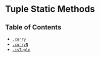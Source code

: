 # Tuple Static Methods

## Table of Contents

* [`.curry`](./curry.md)
* [`.curryN`](./curryN.md)
* [`.isTuple`](./isTuple.md)
